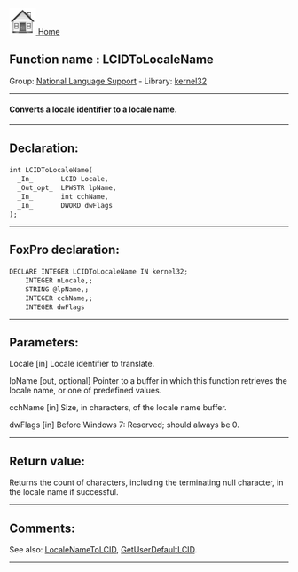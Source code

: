 [<img src="../../images/home.png"> Home ](https://github.com/VFPX/Win32API)  

## Function name : LCIDToLocaleName
Group: [National Language Support](../../functions_group.md#National_Language_Support)  -  Library: [kernel32](../../Libraries.md#kernel32)  
***  


#### Converts a locale identifier to a locale name.
***  


## Declaration:
```foxpro  
int LCIDToLocaleName(
  _In_       LCID Locale,
  _Out_opt_  LPWSTR lpName,
  _In_       int cchName,
  _In_       DWORD dwFlags
);  
```  
***  


## FoxPro declaration:
```foxpro  
DECLARE INTEGER LCIDToLocaleName IN kernel32;
	INTEGER nLocale,;
	STRING @lpName,;
	INTEGER cchName,;
	INTEGER dwFlags  
```  
***  


## Parameters:
Locale [in]
Locale identifier to translate.

lpName [out, optional]
Pointer to a buffer in which this function retrieves the locale name, or one of predefined values.

cchName [in]
Size, in characters, of the locale name buffer. 

dwFlags [in]
Before Windows 7: Reserved; should always be 0.  
***  


## Return value:
Returns the count of characters, including the terminating null character, in the locale name if successful.   
***  


## Comments:
See also: [LocaleNameToLCID](../kernel32/LocaleNameToLCID.md), [GetUserDefaultLCID](../kernel32/GetUserDefaultLCID.md).  
  
***  

